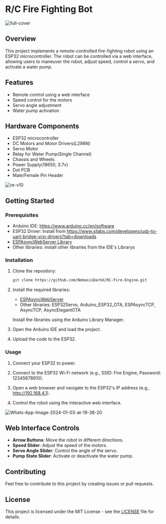 # R/C Fire Fighting Bot

<img src="https://i.ibb.co/qFJ2Dx1/full-cover.png" alt="full-cover" border="0">

## Overview

This project implements a remote-controlled fire-fighting robot using an ESP32 microcontroller. The robot can be controlled via a web interface, allowing users to maneuver the robot, adjust speed, control a servo, and activate a water pump.

## Features

- Remote control using a web interface
- Speed control for the motors
- Servo angle adjustment
- Water pump activation

## Hardware Components

- ESP32 microcontroller
- DC Motors and Motor Drivers(L298N)
- Servo Motor
- Relay for Water Pump(Single Channel)
- Chassis and Wheels
- Power Supply(18650, 3.7v)
- Dot PCB
- Male/Female Pin Header

<img src="https://i.ibb.co/0jYM2c5/re-v10.png" alt="re-v10" border="0">

## Getting Started

### Prerequisites

- Arduino IDE: https://www.arduino.cc/en/software
- ESP32 Driver: Install from https://www.silabs.com/developers/usb-to-uart-bridge-vcp-drivers?tab=downloads
- [ESPAsyncWebServer Library](https://github.com/me-no-dev/ESPAsyncWebServer.git)
- Other libraries: install other libraries from the IDE's Librarys

### Installation

1. Clone the repository:

    ```bash
    git clone https://github.com/NemasisDarkX/RC-Fire-Engine.git
    ```

2. Install the required libraries:

    - [ESPAsyncWebServer](https://github.com/me-no-dev/ESPAsyncWebServer.git)
    - Other libraries: ESP32Servo, Arduino_ESP32_OTA, ESPAsyncTCP, AsyncTCP, AsyncElegantOTA

    Install the libraries using the Arduino Library Manager.

3. Open the Arduino IDE and load the project.

4. Upload the code to the ESP32.

### Usage

1. Connect your ESP32 to power.

2. Connect to the ESP32 Wi-Fi network (e.g., SSID: Fire Engine, Password: 12345678910).

3. Open a web browser and navigate to the ESP32's IP address (e.g., http://192.168.4.1).

4. Control the robot using the interactive web interface.

<img src="https://i.ibb.co/DLdqB0G/Whats-App-Image-2024-01-03-at-19-38-20.jpg" alt="Whats-App-Image-2024-01-03-at-19-38-20" border="0">

## Web Interface Controls

- **Arrow Buttons**: Move the robot in different directions.
- **Speed Slider**: Adjust the speed of the motors.
- **Servo Angle Slider**: Control the angle of the servo.
- **Pump State Slider**: Activate or deactivate the water pump.

## Contributing

Feel free to contribute to this project by creating issues or pull requests.

## License

This project is licensed under the MIT License - see the [LICENSE](LICENSE) file for details.

